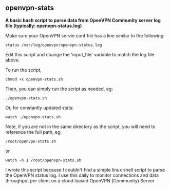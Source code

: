 ## openvpn-stats

**A basic bash script to parse data from OpenVPN Community server log file (typically: openvpn-status.log)**

Make sure your OpenVPN server.conf file has a line similar to the following:

`status /var/log/openvpn/openvpn-status.log`

Edit this script and change the 'input_file' variable to match the log file above.

To run the script,

`chmod +x openvpn-stats.sh`


Then, you can simply run the script as needed, eg:

`./openvpn-stats.sh`

Or, for constantly updated stats:

`watch ./openvpn-stats.sh`


Note, if you are not in the same directory as the script, you will need to reference the full path, eg:

`/root/openvpn-stats.sh`

or

`watch -n 1 /root/openvpn-stats.sh`



I wrote this script because I couldn't find a simple linux shell script to parse the OpenVPN status log.
I use this daily to monitor connections and data throughput per client on a cloud-based OpenVPN (Community) Server
